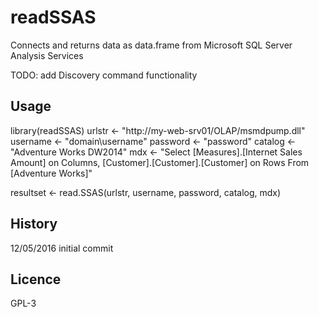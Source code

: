 # readSSAS
Connects and returns data as data.frame from Microsoft SQL Server Analysis Services

TODO: add Discovery command functionality

## Usage
library(readSSAS)
urlstr <- "http://my-web-srv01/OLAP/msmdpump.dll"
username <- "domain\\username"
password <- "password"
catalog <- "Adventure Works DW2014"
mdx <- "Select [Measures].[Internet Sales Amount] on Columns,
[Customer].[Customer].[Customer] on Rows
From [Adventure Works]"
 
resultset <- read.SSAS(urlstr, username, password, catalog, mdx)

## History

12/05/2016 initial commit

## Licence

GPL-3

